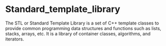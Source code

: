 # Standard_template_library
The STL or Standard Template Library is a set of C++ template classes to provide common programming data structures and functions such as lists, stacks, arrays, etc. It is a library of container classes, algorithms, and iterators.
